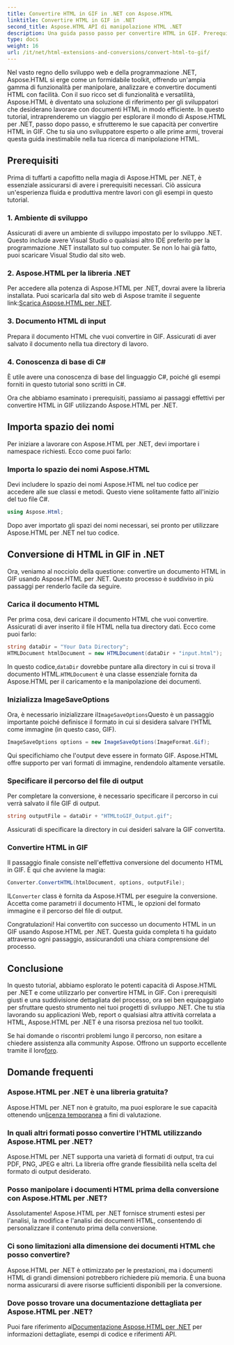 ```yaml
---
title: Convertire HTML in GIF in .NET con Aspose.HTML
linktitle: Convertire HTML in GIF in .NET
second_title: Aspose.HTML API di manipolazione HTML .NET
description: Una guida passo passo per convertire HTML in GIF. Prerequisiti, esempi di codice, FAQ e altro ancora! Ottimizza la tua manipolazione HTML con Aspose.HTML.
type: docs
weight: 16
url: /it/net/html-extensions-and-conversions/convert-html-to-gif/
---
```


Nel vasto regno dello sviluppo web e della programmazione .NET, Aspose.HTML si erge come un formidabile toolkit, offrendo un'ampia gamma di funzionalità per manipolare, analizzare e convertire documenti HTML con facilità. Con il suo ricco set di funzionalità e versatilità, Aspose.HTML è diventato una soluzione di riferimento per gli sviluppatori che desiderano lavorare con documenti HTML in modo efficiente. In questo tutorial, intraprenderemo un viaggio per esplorare il mondo di Aspose.HTML per .NET, passo dopo passo, e sfrutteremo le sue capacità per convertire HTML in GIF. Che tu sia uno sviluppatore esperto o alle prime armi, troverai questa guida inestimabile nella tua ricerca di manipolazione HTML.

## Prerequisiti

Prima di tuffarti a capofitto nella magia di Aspose.HTML per .NET, è essenziale assicurarsi di avere i prerequisiti necessari. Ciò assicura un'esperienza fluida e produttiva mentre lavori con gli esempi in questo tutorial.

### 1. Ambiente di sviluppo

Assicurati di avere un ambiente di sviluppo impostato per lo sviluppo .NET. Questo include avere Visual Studio o qualsiasi altro IDE preferito per la programmazione .NET installato sul tuo computer. Se non lo hai già fatto, puoi scaricare Visual Studio dal sito web.

### 2. Aspose.HTML per la libreria .NET

 Per accedere alla potenza di Aspose.HTML per .NET, dovrai avere la libreria installata. Puoi scaricarla dal sito web di Aspose tramite il seguente link:[Scarica Aspose.HTML per .NET](https://releases.aspose.com/html/net/).

### 3. Documento HTML di input

Prepara il documento HTML che vuoi convertire in GIF. Assicurati di aver salvato il documento nella tua directory di lavoro.

### 4. Conoscenza di base di C#

È utile avere una conoscenza di base del linguaggio C#, poiché gli esempi forniti in questo tutorial sono scritti in C#.

Ora che abbiamo esaminato i prerequisiti, passiamo ai passaggi effettivi per convertire HTML in GIF utilizzando Aspose.HTML per .NET.

## Importa spazio dei nomi

Per iniziare a lavorare con Aspose.HTML per .NET, devi importare i namespace richiesti. Ecco come puoi farlo:

### Importa lo spazio dei nomi Aspose.HTML

Devi includere lo spazio dei nomi Aspose.HTML nel tuo codice per accedere alle sue classi e metodi. Questo viene solitamente fatto all'inizio del tuo file C#.

```csharp
using Aspose.Html;
```

Dopo aver importato gli spazi dei nomi necessari, sei pronto per utilizzare Aspose.HTML per .NET nel tuo codice.

## Conversione di HTML in GIF in .NET

Ora, veniamo al nocciolo della questione: convertire un documento HTML in GIF usando Aspose.HTML per .NET. Questo processo è suddiviso in più passaggi per renderlo facile da seguire.

### Carica il documento HTML

Per prima cosa, devi caricare il documento HTML che vuoi convertire. Assicurati di aver inserito il file HTML nella tua directory dati. Ecco come puoi farlo:

```csharp
string dataDir = "Your Data Directory";
HTMLDocument htmlDocument = new HTMLDocument(dataDir + "input.html");
```

 In questo codice,`dataDir` dovrebbe puntare alla directory in cui si trova il documento HTML.`HTMLDocument` è una classe essenziale fornita da Aspose.HTML per il caricamento e la manipolazione dei documenti.

### Inizializza ImageSaveOptions

 Ora, è necessario inizializzare il`ImageSaveOptions`Questo è un passaggio importante poiché definisce il formato in cui si desidera salvare l'HTML come immagine (in questo caso, GIF).

```csharp
ImageSaveOptions options = new ImageSaveOptions(ImageFormat.Gif);
```

Qui specifichiamo che l'output deve essere in formato GIF. Aspose.HTML offre supporto per vari formati di immagine, rendendolo altamente versatile.

### Specificare il percorso del file di output

Per completare la conversione, è necessario specificare il percorso in cui verrà salvato il file GIF di output.

```csharp
string outputFile = dataDir + "HTMLtoGIF_Output.gif";
```

Assicurati di specificare la directory in cui desideri salvare la GIF convertita.

### Convertire HTML in GIF

Il passaggio finale consiste nell'effettiva conversione del documento HTML in GIF. È qui che avviene la magia:

```csharp
Converter.ConvertHTML(htmlDocument, options, outputFile);
```

 IL`Converter` class è fornita da Aspose.HTML per eseguire la conversione. Accetta come parametri il documento HTML, le opzioni del formato immagine e il percorso del file di output.

Congratulazioni! Hai convertito con successo un documento HTML in un GIF usando Aspose.HTML per .NET. Questa guida completa ti ha guidato attraverso ogni passaggio, assicurandoti una chiara comprensione del processo.

## Conclusione

In questo tutorial, abbiamo esplorato le potenti capacità di Aspose.HTML per .NET e come utilizzarlo per convertire HTML in GIF. Con i prerequisiti giusti e una suddivisione dettagliata del processo, ora sei ben equipaggiato per sfruttare questo strumento nei tuoi progetti di sviluppo .NET. Che tu stia lavorando su applicazioni Web, report o qualsiasi altra attività correlata a HTML, Aspose.HTML per .NET è una risorsa preziosa nel tuo toolkit.

 Se hai domande o riscontri problemi lungo il percorso, non esitare a chiedere assistenza alla community Aspose. Offrono un supporto eccellente tramite il loro[foro](https://forum.aspose.com/).

## Domande frequenti

### Aspose.HTML per .NET è una libreria gratuita?
 Aspose.HTML per .NET non è gratuito, ma puoi esplorare le sue capacità ottenendo un[licenza temporanea](https://purchase.aspose.com/temporary-license/) a fini di valutazione.

### In quali altri formati posso convertire l'HTML utilizzando Aspose.HTML per .NET?
Aspose.HTML per .NET supporta una varietà di formati di output, tra cui PDF, PNG, JPEG e altri. La libreria offre grande flessibilità nella scelta del formato di output desiderato.

### Posso manipolare i documenti HTML prima della conversione con Aspose.HTML per .NET?
Assolutamente! Aspose.HTML per .NET fornisce strumenti estesi per l'analisi, la modifica e l'analisi dei documenti HTML, consentendo di personalizzare il contenuto prima della conversione.

### Ci sono limitazioni alla dimensione dei documenti HTML che posso convertire?
Aspose.HTML per .NET è ottimizzato per le prestazioni, ma i documenti HTML di grandi dimensioni potrebbero richiedere più memoria. È una buona norma assicurarsi di avere risorse sufficienti disponibili per la conversione.

### Dove posso trovare una documentazione dettagliata per Aspose.HTML per .NET?
 Puoi fare riferimento al[Documentazione Aspose.HTML per .NET](https://reference.aspose.com/html/net/) per informazioni dettagliate, esempi di codice e riferimenti API.
